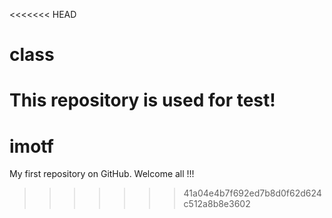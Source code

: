 <<<<<<< HEAD
# class

This repository is used for test!
=======
# imotf
My first repository on GitHub. Welcome all !!!
>>>>>>> 41a04e4b7f692ed7b8d0f62d624c512a8b8e3602
